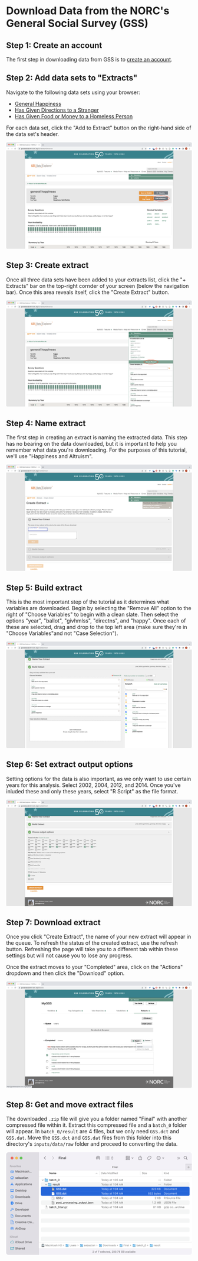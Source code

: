 # Download Data from the NORC's General Social Survey (GSS)

## Step 1: Create an account
The first step in downloading data from GSS is to [create an account](https://gssdataexplorer.norc.org/user/sign_up/). 

## Step 2: Add data sets to "Extracts"
Navigate to the following data sets using your browser: 
- [General Happiness](https://gssdataexplorer.norc.org/variables/434/vshow)
- [Has Given Directions to a Stranger](https://gssdataexplorer.norc.org/variables/2886/vshow)
- [Has Given Food or Money to a Homeless Person](https://gssdataexplorer.norc.org/variables/2878/vshow)

For each data set, click the "Add to Extract" button on the right-hand side of the data set's header. 

[![Step 2: Add data sets to "Extracts"](https://raw.githubusercontent.com/seb646/happiness-and-altruism/main/guides/images/00-01-dataset.png)](https://raw.githubusercontent.com/seb646/happiness-and-altruism/main/guides/images/00-01-dataset.png)

## Step 3: Create extract
Once all three data sets have been added to your extracts list, click the "+ Extracts" bar on the top-right cornder of your screen (below the navigation bar). Once this area reveals itself, click the "Create Extract" button. 

[![Step 3: Create extract](https://raw.githubusercontent.com/seb646/happiness-and-altruism/main/guides/images/00-02-view_extracts.png)](https://raw.githubusercontent.com/seb646/happiness-and-altruism/main/guides/images/00-02-view_extracts.png)

## Step 4: Name extract
The first step in creating an extract is naming the extracted data. This step has no bearing on the data downloaded, but it is important to help you remember what data you're downloading. For the purposes of this tutorial, we'll use "Happiness and Altruism". 

[![Step 4: Name extract](https://raw.githubusercontent.com/seb646/happiness-and-altruism/main/guides/images/00-03-create_extract.png)](https://raw.githubusercontent.com/seb646/happiness-and-altruism/main/guides/images/00-03-create_extract.png)

## Step 5: Build extract
This is the most important step of the tutorial as it determines what variables are downloaded. Begin by selecting the "Remove All" option to the right of "Choose Variables" to begin with a clean slate. Then select the options "year", "ballot", "givhmlss", "directns", and "happy". Once each of these are selected, drag and drop to the top left area (make sure they're in "Choose Variables"and not "Case Selection"). 

[![Step 5: Build extract](https://raw.githubusercontent.com/seb646/happiness-and-altruism/main/guides/images/00-04-build_extract.png)](https://raw.githubusercontent.com/seb646/happiness-and-altruism/main/guides/images/00-04-build_extract.png)

## Step 6: Set extract output options
Setting options for the data is also important, as we only want to use certain years for this analysis. Select 2002, 2004, 2012, and 2014. Once you've inluded these and only these years, select "R Script" as the file format.

[![Step 6: Set extract output options](https://raw.githubusercontent.com/seb646/happiness-and-altruism/main/guides/images/00-05-extract_output_options.png)](https://raw.githubusercontent.com/seb646/happiness-and-altruism/main/guides/images/00-05-extract_output_options.png) 

## Step 7: Download extract
Once you click "Create Extract", the name of your new extract will appear in the queue. To refresh the status of the created extract, use the refresh button. Refreshing the page will take you to a different tab within these settings but will not cause you to lose any progress.

Once the extract moves to your "Completed" area, click on the "Actions" dropdown and then click the "Download" option. 

[![Step 7: Download extract](https://raw.githubusercontent.com/seb646/happiness-and-altruism/main/guides/images/00-06-download_extract.png)](https://raw.githubusercontent.com/seb646/happiness-and-altruism/main/guides/images/00-06-download_extract.png)

## Step 8: Get and move extract files 
The downloaded `.zip` file will give you a folder named "Final" with another compressed file within it. Extract this compressed file and a `batch_0` folder will appear. In `batch_0/result` are 4 files, but we only need `GSS.dct` and `GSS.dat`. Move the `GSS.dct` and `GSS.dat` files from this folder into this directory's `inputs/data/raw` folder and proceed to converting the data.

[![Step 8: Get and move extract files](https://raw.githubusercontent.com/seb646/happiness-and-altruism/main/guides/images/00-07-extract_files.png)](https://raw.githubusercontent.com/seb646/happiness-and-altruism/main/guides/images/00-07-extract_files.png)